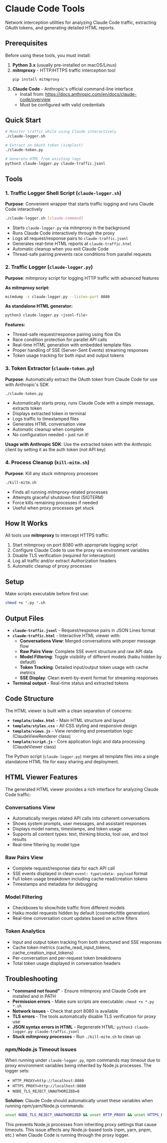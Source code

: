 # Claude Code Tools

Network interception utilities for analyzing Claude Code traffic, extracting OAuth tokens, and generating detailed HTML reports.

## Prerequisites

Before using these tools, you must install:

1. **Python 3.x** (usually pre-installed on macOS/Linux)
2. **mitmproxy** - HTTP/HTTPS traffic interception tool
   ```bash
   pip install mitmproxy
   ```
3. **Claude Code** - Anthropic's official command-line interface
   - Install from: https://docs.anthropic.com/en/docs/claude-code/overview
   - Must be configured with valid credentials

## Quick Start

```bash
# Monitor traffic while using Claude interactively
./claude-logger.sh

# Extract an OAuth token (simplest)
./claude-token.py

# Generate HTML from existing logs
python3 claude-logger.py claude-traffic.jsonl
```

## Tools

### 1. Traffic Logger Shell Script (`claude-logger.sh`)

**Purpose**: Convenient wrapper that starts traffic logging and runs Claude Code interactively

```bash
./claude-logger.sh [claude-command]
```

- Starts `claude-logger.py` via mitmproxy in the background
- Runs Claude Code interactively through the proxy
- Logs all request/response pairs to `claude-traffic.jsonl`
- Generates real-time HTML reports at `claude-traffic.html`
- Automatic cleanup when you exit Claude Code
- Thread-safe pairing prevents race conditions from parallel requests

### 2. Traffic Logger (`claude-logger.py`)

**Purpose**: mitmproxy script for logging HTTP traffic with advanced features

**As mitmproxy script:**

```bash
mitmdump -s claude-logger.py --listen-port 8080
```

**As standalone HTML generator:**

```bash
python3 claude-logger.py <jsonl-file>
```

**Features:**

- Thread-safe request/response pairing using flow IDs
- Race condition protection for parallel API calls
- Real-time HTML generation with embedded template files
- Proper handling of SSE (Server-Sent Events) streaming responses
- Token usage tracking for both input and output tokens

### 3. Token Extractor (`claude-token.py`)

**Purpose**: Automatically extract the OAuth token from Claude Code for use with Anthropic's SDK

```bash
./claude-token.py
```

- Automatically starts proxy, runs Claude Code with a simple message, extracts token
- Displays extracted token in terminal
- Logs traffic to timestamped files
- Generates HTML conversation view
- Automatic cleanup when complete
- No configuration needed - just run it!

**Usage with Anthropic SDK**: Use the extracted token with the Anthropic client by setting it as the auth token (not API key)

### 4. Process Cleanup (`kill-mitm.sh`)

**Purpose**: Kill any stuck mitmproxy processes

```bash
./kill-mitm.sh
```

- Finds all running mitmproxy-related processes
- Attempts graceful shutdown first (SIGTERM)
- Force kills remaining processes if needed
- Useful when proxy processes get stuck

## How It Works

All tools use **mitmproxy** to intercept HTTPS traffic:

1. Start mitmproxy on port 8080 with appropriate logging script
2. Configure Claude Code to use the proxy via environment variables
3. Disable TLS verification (required for interception)
4. Log all traffic and/or extract Authorization headers
5. Automatic cleanup of proxy processes

## Setup

Make scripts executable before first use:

```bash
chmod +x *.py *.sh
```

## Output Files

- **`claude-traffic.jsonl`** - Request/response pairs in JSON Lines format
- **`claude-traffic.html`** - Interactive HTML viewer with:
   - **Conversations View**: Merged conversations with proper message flow
   - **Raw Pairs View**: Complete SSE event structure and raw API data
   - **Model Filtering**: Toggle visibility of different models (haiku hidden by default)
   - **Token Tracking**: Detailed input/output token usage with cache metrics
   - **SSE Display**: Clean event-by-event format for streaming responses
- **Terminal output** - Real-time status and extracted tokens

## Code Structure

The HTML viewer is built with a clean separation of concerns:

- **`template/index.html`** - Main HTML structure and layout
- **`template/styles.css`** - All CSS styling and responsive design
- **`template/views.js`** - View rendering and presentation logic (ClaudeViewRenderer class)
- **`template/script.js`** - Core application logic and data processing (ClaudeViewer class)

The Python script (`claude-logger.py`) merges all template files into a single standalone HTML file for easy sharing and deployment.

## HTML Viewer Features

The generated HTML viewer provides a rich interface for analyzing Claude Code traffic:

### Conversations View

- Automatically merges related API calls into coherent conversations
- Shows system prompts, user messages, and assistant responses
- Displays model names, timestamps, and token usage
- Supports all content types: text, thinking blocks, tool use, and tool results
- Real-time filtering by model type

### Raw Pairs View

- Complete request/response data for each API call
- SSE events displayed in clean `event: type\ndata: payload` format
- Full token usage breakdown including cache read/creation tokens
- Timestamps and metadata for debugging

### Model Filtering

- Checkboxes to show/hide traffic from different models
- Haiku model requests hidden by default (cosmetic/title generation)
- Real-time conversation count updates based on active filters

### Token Analytics

- Input and output token tracking from both structured and SSE responses
- Cache token metrics (cache_read_input_tokens, cache_creation_input_tokens)
- Per-conversation and per-request token breakdowns
- Total token usage displayed in conversation headers

## Troubleshooting

- **"command not found"** - Ensure mitmproxy and Claude Code are installed and in PATH
- **Permission errors** - Make sure scripts are executable: `chmod +x *.py *.sh`
- **Network issues** - Check that port 8080 is available
- **TLS errors** - The tools automatically disable TLS verification for proxy use
- **JSON syntax errors in HTML** - Regenerate HTML: `python3 claude-logger.py claude-traffic.jsonl`
- **Stuck mitmproxy processes** - Run `./kill-mitm.sh` to clean up

### npm/Node.js Timeout Issues

When running under `claude-logger.py`, npm commands may timeout due to proxy environment variables being inherited by Node.js processes. The logger sets:

- `HTTP_PROXY=http://localhost:8080`
- `HTTPS_PROXY=http://localhost:8080`
- `NODE_TLS_REJECT_UNAUTHORIZED=0`

**Solution**: Claude Code should automatically unset these variables when running npm/yarn/Node.js commands:

```bash
unset NODE_TLS_REJECT_UNAUTHORIZED && unset HTTP_PROXY && unset HTTPS_PROXY && npm install
```

This prevents Node.js processes from inheriting proxy settings that cause timeouts. This issue affects any Node.js-based tools (npm, yarn, pnpm, etc.) when Claude Code is running through the proxy logger.

